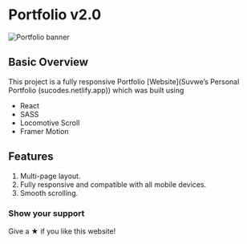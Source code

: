 # Portfolio v2.0

![Portfolio banner](./images/Portfolio_Website.png)

## Basic Overview

This project is a fully responsive Portfolio [Website](Suvwe’s Personal Portfolio (sucodes.netlify.app)) which was built using
- React
- SASS 
- Locomotive Scroll
- Framer Motion

## Features 

1. Multi-page layout.
2. Fully responsive and compatible with all mobile devices.
3. Smooth scrolling.

### Show your support

Give a &#x2605; if you like this website!

